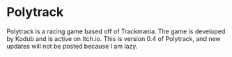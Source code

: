 # Polytrack
Polytrack is a racing game based off of Trackmania. The game is developed by Kodub and is active on Itch.io. This is version 0.4 of Polytrack, and new updates will not be posted because I am lazy.
